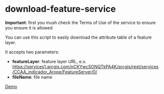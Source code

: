 # download-feature-service

**Important**: first you mush check the Terms of Use of the service to ensure you ensure it is allowed

You can use this script to easily download the attribute table of a feature layer.

It accepts two parameters:

* **featureLayer**: feature layer URL, e.x. https://services1.arcgis.com/nCKYwcSONQTkPA4K/arcgis/rest/services/CCAA_indicador_Arope/FeatureServer/0/
* **fileName**: file name

[Demo](https://esri-es.github.io/download-feature-service/?fileName=riesgo_de_pobreza.csv&featureLayer=https://services1.arcgis.com/nCKYwcSONQTkPA4K/arcgis/rest/services/CCAA_indicador_Arope/FeatureServer/0/)
